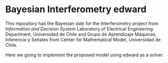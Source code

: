 # Bayesian Interferometry edward

This repository has the Bayesian side for the Interferometry project from *Information and Decision System* Laboratory of Electrical Engineering Department, Universidad de Chile and Grupo de Aprendizaje Máquinas, Inferencia y Señales from Center for Mathematical Model, Universidad de Chile.

Here we going to implement the proposed model using edward as a solver.
